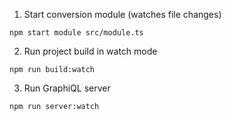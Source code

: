 1. Start conversion module (watches file changes)

`npm start module src/module.ts`

2. Run project build in watch mode

`npm run build:watch`

3. Run GraphiQL server

`npm run server:watch`
